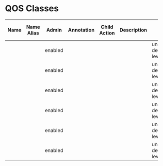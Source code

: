 # QOS Classes
| Name | Name Alias | Admin | Annotation | Child Action | Description | DN | Externally Managed By | Local Owner | Last Modified | MTU | Owner Key | Owner Tag | Priority | Status | UID | User Domain |
| ---- | ---------- | ----- | ---------- | ------------ | ----------- | -- | --------------------- | ----------- | ------------- | --- | --------- | --------- | -------- | ------ | --- | ----------- |
|  |  | enabled |  |  |  | uni/infra/qosinst-default/class-level6 |  | local | 2022-11-17T15:49:25.666+00:00 | 9216 |  |  | level6 |  | 0 | all |
|  |  | enabled |  |  |  | uni/infra/qosinst-default/class-level1 |  | local | 2022-11-17T15:49:25.666+00:00 | 9216 |  |  | level1 |  | 0 | all |
|  |  | enabled |  |  |  | uni/infra/qosinst-default/class-level3 |  | local | 2022-11-17T15:49:25.666+00:00 | 9216 |  |  | level3 |  | 0 | all |
|  |  | enabled |  |  |  | uni/infra/qosinst-default/class-level2 |  | local | 2022-11-17T15:49:25.666+00:00 | 9216 |  |  | level2 |  | 0 | all |
|  |  | enabled |  |  |  | uni/infra/qosinst-default/class-level5 |  | local | 2022-11-17T15:49:25.666+00:00 | 9216 |  |  | level5 |  | 0 | all |
|  |  | enabled |  |  |  | uni/infra/qosinst-default/class-level4 |  | local | 2022-11-17T15:49:25.666+00:00 | 9216 |  |  | level4 |  | 0 | all |